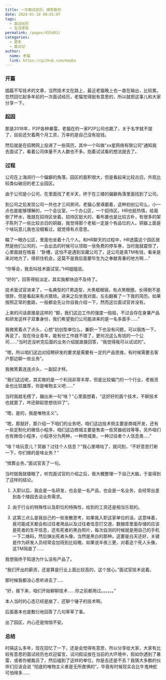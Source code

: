 ```yaml
---
title: 一次面试经历，细思极恐
date: 2024-01-10 08:01:07
tags: 
  - 面试经历
  - 生活体验
permalink: /pages/455d01/
categories: 
  - 更多
  - 面试记
author: 
  name: 老猫
  link: https://github.com/maoba
---
```


### 开篇

插篇不写技术的文章，当然技术文在路上，最近老猫晚上也一直在输出，比较累。忽然回忆起多年前的一次面试经历，老猫觉得挺有意思的，所以就把这事儿和大家分享一下。

### 起因
那是2018年，P2P各种暴雷，老猫在的一家P2P公司也跪了，关于名字就不提了，目前还欠着两个月工资，万幸的是自己没有投钱。

然后就是在招聘网上投递了一些简历，其中一个叫做"xx星网络有限公司"通知我去面试了，看着公司体量不大人数也不多。抱着试试看的想法就去了。

### 过程
公司在上海闵行一个偏僻的角落，园区的面积很大，但是看起来比较古旧，外观比较类似破旧的老工业园区。

<!-- more -->

由于公司是小公司，在里面找了老半天，终于在三楼的偏僻角落里面找到了公司。

到公司之后发现公司一共也才三间房间，老猫心里琢磨着，这种初创公司么，小一点也是能够理解的，一个会议室，一个办公区，一个招待区。HR也挺热情，给我倒了杯水，我就在招待区坐着。招待区挺大的，看布置也是比较古朴，有很多的架子陈列了一些比较古旧的铜器，我觉得那个老板一定是个有品位的人。铜器上面是个啥玩意儿我也没细看过，就觉得有点意思。

瞄了一眼办公区，里面也坐着十几个人。和HR聊天的过程中，HR透露这个园区居然是他们公司的，一会出去的时候可以领取一张免费的停车券，当时我就震惊了，心里面就在暗喜：“卧槽，这怕不是遇到宝藏公司了，这公司是真TM有钱，看来是来对地方了，得抓住机会，这莫不是我后面要毕生为之奉献青春的地方啊....”

“你等会，我去叫技术面试官。”HR姐姐说。

“好的”，回答得挺淡定，其实我都快迫不及待了。

技术面试官进来了，一名典型的IT男造型，大黑框眼镜，有点黑眼圈，长得倒不是很胖，但是看起来有点猥琐。进来之后坐我对面，左右翻看了一下我的简历。如果按照正常的套路，一般都会先让你自我介绍一下，然而这位面试官并没有。

上来的问话直接是这样的 “额，我们这边工作的强度一般般，不过会存在身兼产品和研发这样子双重身份，我们希望我们公司能进来的是一名多面手......”

我微笑着点了点头，心想“初创型单位么，兼职一下也没有问题，可以锻炼一下，再说了，现在待业青年，能有份工作就不错了，更何况这么有钱的一个公司......”当时还没听完后面的业务介绍就直接回答，“我觉得我可以试试的”。

“嗯，所以咱们这边对招聘研发的要求是需要有一定的产品思维，有时候需要去客户那边聊一些业务”。

我微笑着连连点头，一副奴才样。

“我们这边呢，其实做的是一个利润非常丰厚，但是比较偏门的一个行业，老板资金也比较雄厚，你是唯物主义吧......”

当时我就毛楞了，蹦出来一句“啥？”心里面想着，“这好好的面个技术，不聊技术也就罢了，咋还聊起思想信仰了”。

“嗯，是的，我是唯物主义”。

“嗯，那就好，那介绍一下咱们的业务吧，咱们这边技术侧主要是商城开发，还有一些定制化的微信小程序，咱们这边商城主要是售卖一些冥器纸钱等等，另外咱们也有微信小程序，小程序分为两种，一种商城类，一种过往者个人信息类.....”

“啥？啥玩意儿？冥器？过往个人信息？”我心里嘀咕了，就问到，“不好意思打断一下，你们做的是啥业务？”

“殡葬业务。”面试官丢了一句。

当时就我就傻眼了，听完面试官的介绍之后，我大概整理一下自己大脑，于是得到了这样的结论。

1. 入职以后，我会是一名研发，也会是一名产品，也会是一名业务，会经常出差到各个陵园去谈业务需求。

2. 由于行业的特殊性以及职位的特殊性，给到的工资还是相当乐观的。

3. 这第三点么是我自己的一些发散思考，如果我入职这家单位的话，这意味着，我可能成天都会和过往者用品以及过往者信息打交道，数据库里面存储的应该是死者的生平信息，还有死者的黑白照片，每次自测的时候就是用自己的手机一下二维码，然后弹出死者头像，当然是黑白的那种。这要是白天还好，关键是作为研发人员经常会加班到比较晚，如果说半夜三更，对着这个死人头像，这TM简直了......
 
我想我终于知道为什么没有产品了。

“我们开出的薪资，还是算是行业上面比较高的，这个放心。”面试官技术说着。

那时候我都没心思听进去了.....

“好，接下来，咱们开始聊聊技术......你之前都用过。。。。。。”

本人当时的心态已经是崩了，还聊个锤子的技术啊。

后面基本也是敷衍地回答了几句草草了事。

出了园区，内心还是惴惴不安。

### 总结

时隔这么多年，现在回忆了一下，还是会觉得有意思，所以分享给大家，大家有比较有意思的面试经历也欢迎留言，试问假设放在当前的大环境中，假如你遇到了暴雷，或者你被裁员了，然后碰到了这样的单位，你是去还是不去？我猜大多数的伙伴们应该会说 “彻底的唯物主义者是无所畏惧的”。毕竟有时候现实会比牛鬼神蛇可怕得多......